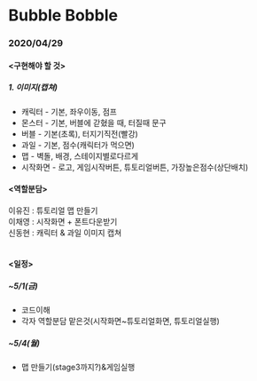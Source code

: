 # Bubble Bobble
<h3>2020/04/29</h3>

<h4><구현해야 할 것></h4>
<h5>1. 이미지(캡쳐)</h5>
<ul>
  <li>캐릭터 - 기본, 좌우이동, 점프
  <li>몬스터 - 기본, 버블에 갇혔을 때, 터질때 문구
  <li>버블 - 기본(초록), 터지기직전(빨강)
  <li>과일 - 기본, 점수(캐릭터가 먹으면)
  <li>맵 - 벽돌, 배경, 스테이지별로다르게
  <li>시작화면 - 로고, 게임시작버튼, 튜토리얼버튼, 가장높은점수(상단배치)
</ul>

<h4><역할분담></h4>
이유진 : 튜토리얼 맵 만들기<br>
이채영 : 시작화면 + 폰트다운받기<br>  
신동현 : 캐릭터 & 과일 이미지 캡쳐<br><br>

<h4><일정></h4>
<h5>~5/1(금)</h5>
<ul>
  <li>코드이해
  <li>각자 역할분담 맡은것(시작화면~튜토리얼화면, 튜토리얼실행)
</ul>
<h5>~5/4(월)</h5>
<ul>
  <li>맵 만들기(stage3까지?)&게임실행
</ul>


